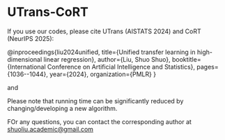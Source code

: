 # UTrans-CoRT

If you use our codes, please cite UTrans (AISTATS 2024) and CoRT (NeurIPS 2025):

@inproceedings{liu2024unified,
  title={Unified transfer learning in high-dimensional linear regression},
  author={Liu, Shuo Shuo},
  booktitle={International Conference on Artificial Intelligence and Statistics},
  pages={1036--1044},
  year={2024},
  organization={PMLR}
}

and 


Please note that running time can be significantly reduced by changing/developing a new algorithm.

FOr any questions, you can contact the corresponding author at shuoliu.academic@gmail.com